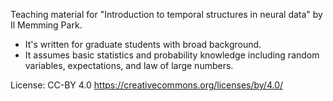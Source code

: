 Teaching material for "Introduction to temporal structures in neural data" by Il Memming Park.

 * It's written for graduate students with broad background.
 * It assumes basic statistics and probability knowledge including random variables, expectations, and law of large numbers.

License: CC-BY 4.0 https://creativecommons.org/licenses/by/4.0/
